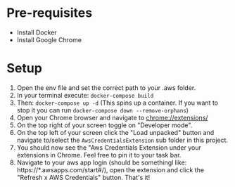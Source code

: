 # Pre-requisites

- Install Docker
- Install Google Chrome

# Setup

1. Open the env file and set the correct path to your .aws folder.
2. In your terminal execute: `docker-compose build`
3. Then: `docker-compose up -d` (This spins up a container. If you want to stop it you can run `docker-compose down --remove-orphans`)
4. Open your Chrome browser and navigate to [chrome://extensions/](chrome://extensions/)
5. On the top right of your screen toggle on "Developer mode".
6. On the top left of your screen click the "Load unpacked" button and navigate to/select the `AwsCredentialsExtension` sub folder in this project.
7. You should now see the "Aws Credentials Extension under your extensions in Chrome. Feel free to pin it to your task bar.
8. Navigate to your aws app login (should be somethingl like: https://\*.awsapps.com/start#/), open the extension and click the "Refresh x AWS Credentials" button. That's it!
